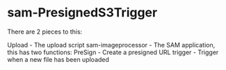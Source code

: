 # sam-PresignedS3Trigger

There are 2 pieces to this:

Upload - The upload script
sam-imageprocessor - The SAM application, this has two functions:
    PreSign - Create a presigned URL
    trigger - Trigger when a new file has been uploaded

